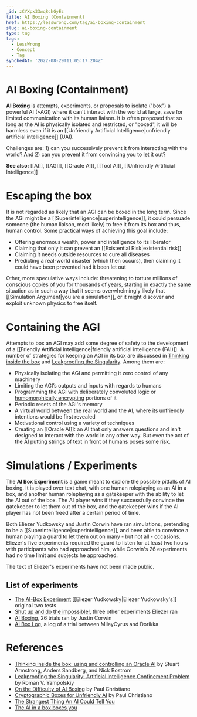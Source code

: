 ```yaml
---
_id: zCYXpx33wq8chGyEz
title: AI Boxing (Containment)
href: https://lesswrong.com/tag/ai-boxing-containment
slug: ai-boxing-containment
type: tag
tags:
  - LessWrong
  - Concept
  - Tag
synchedAt: '2022-08-29T11:05:17.204Z'
---
```

# AI Boxing (Containment)

**AI Boxing** is attempts, experiments, or proposals to isolate ("box") a powerful AI (~AGI) where it can't interact with the world at large, save for limited communication with its human liaison. It is often proposed that so long as the AI is physically isolated and restricted, or "boxed", it will be harmless even if it is an [[Unfriendly Artificial Intelligence|unfriendly artificial intelligence]] (UAI).

Challenges are: 1) can you successively prevent it from interacting with the world? And 2) can you prevent it from convincing you to let it out?

**See also:** [[AI]], [[AGI]], [[Oracle AI]], [[Tool AI]], [[Unfriendly Artificial Intelligence]]

Escaping the box
================

It is not regarded as likely that an AGI can be boxed in the long term. Since the AGI might be a [[Superintelligence|superintelligence]], it could persuade someone (the human liaison, most likely) to free it from its box and thus, human control. Some practical ways of achieving this goal include:

- Offering enormous wealth, power and intelligence to its liberator
- Claiming that only it can prevent an [[Existential Risk|existential risk]]
- Claiming it needs outside resources to cure all diseases
- Predicting a real-world disaster (which then occurs), then claiming it could have been prevented had it been let out

Other, more speculative ways include: threatening to torture millions of conscious copies of you for thousands of years, starting in exactly the same situation as in such a way that it seems overwhelmingly likely that [[Simulation Argument|you are a simulation]], or it might discover and exploit unknown physics to free itself.

Containing the AGI
==================

Attempts to box an AGI may add some degree of safety to the development of a [[Friendly Artificial Intelligence|friendly artificial intelligence (FAI)]]. A number of strategies for keeping an AGI in its box are discussed in [Thinking inside the box](http://www.aleph.se/papers/oracleAI.pdf) and [Leakproofing the Singularity](http://dl.dropbox.com/u/5317066/2012-yampolskiy.pdf). Among them are:

- Physically isolating the AGI and permitting it zero control of any machinery
- Limiting the AGI’s outputs and inputs with regards to humans
- Programming the AGI with deliberately convoluted logic or [homomorphically encrypting](http://en.wikipedia.org/wiki/Homomorphic_encryption) portions of it
- Periodic resets of the AGI's memory
- A virtual world between the real world and the AI, where its unfriendly intentions would be first revealed
- Motivational control using a variety of techniques
- Creating an [[Oracle AI]]: an AI that only answers questions and isn't designed to interact with the world in any other way. But even the act of the AI putting strings of text in front of humans poses some risk.

Simulations / Experiments
=========================

The **AI Box Experiment** is a game meant to explore the possible pitfalls of AI boxing. It is played over text chat, with one human roleplaying as an AI in a box, and another human roleplaying as a gatekeeper with the ability to let the AI out of the box. The AI player wins if they successfully convince the gatekeeper to let them out of the box, and the gatekeeper wins if the AI player has not been freed after a certain period of time. 

Both Eliezer Yudkowsky and Justin Corwin have ran simulations, pretending to be a [[Superintelligence|superintelligence]], and been able to convince a human playing a guard to let them out on many - but not all - occasions. Eliezer's five experiments required the guard to listen for at least two hours with participants who had approached him, while Corwin's 26 experiments had no time limit and subjects he approached.

The text of Eliezer's experiments have not been made public.

## List of experiments

- [The AI-Box Experiment](http://yudkowsky.net/singularity/aibox/) [[Eliezer Yudkowsky|Eliezer Yudkowsky's]] original two tests
- [Shut up and do the impossible!](https://www.lesswrong.com/lw/up/shut_up_and_do_the_impossible/), three other experiments Eliezer ran
- [AI Boxing](http://www.sl4.org/archive/0207/4935.html), 26 trials ran by Justin Corwin
- [AI Box Log](https://www.lesswrong.com/lw/9ld/ai_box_log/), a log of a trial between MileyCyrus and Dorikka

References
==========

- [Thinking inside the box: using and controlling an Oracle AI](http://www.aleph.se/papers/oracleAI.pdf) by Stuart Armstrong, Anders Sandberg, and Nick Bostrom
- [Leakproofing the Singularity: Artificial Intelligence Confinement Problem](http://dl.dropbox.com/u/5317066/2012-yampolskiy.pdf) by Roman V. Yampolskiy
- [On the Difficulty of AI Boxing](http://ordinaryideas.wordpress.com/2012/04/27/on-the-difficulty-of-ai-boxing/) by Paul Christiano
- [Cryptographic Boxes for Unfriendly AI](https://www.lesswrong.com/lw/3cz/cryptographic_boxes_for_unfriendly_ai/) by Paul Christiano
- [The Strangest Thing An AI Could Tell You](https://www.lesswrong.com/r/lesswrong/lw/12s/the_strangest_thing_an_ai_could_tell_you/)
- [The AI in a box boxes you](https://www.lesswrong.com/lw/1pz/ai_in_box_boxes_you/)